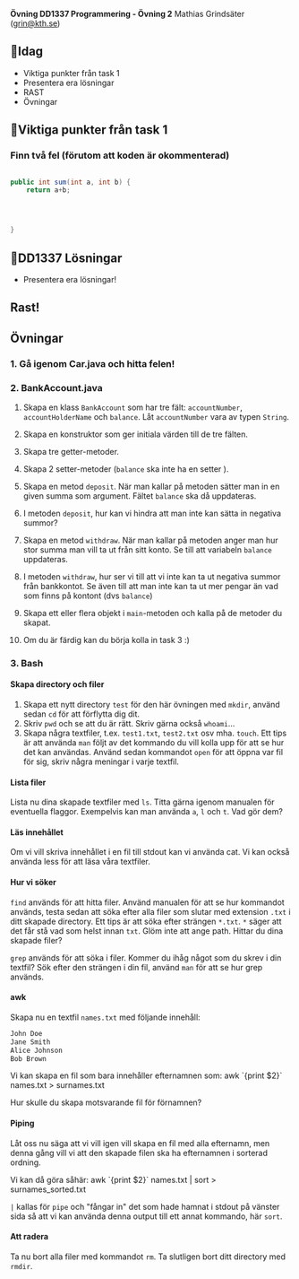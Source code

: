**Övning DD1337 Programmering - Övning 2**
Mathias Grindsäter (grin@kth.se)

## 💬**Idag**
* Viktiga punkter från task 1
* Presentera era lösningar
* RAST
* Övningar


## 💬**Viktiga punkter från task 1**

### Finn två fel (förutom att koden är okommenterad)
```java

public int sum(int a, int b) {
    return a+b;




}


```


## 💬**DD1337 Lösningar**
* Presentera era lösningar!

## **Rast!**

## **Övningar**
### 1. Gå igenom Car.java och hitta felen!

### 2. BankAccount.java

1) Skapa en klass `BankAccount` som har tre fält: `accountNumber`,
`accountHolderName` och `balance`. Låt `accountNumber` vara av typen
`String`.

2) Skapa en konstruktor som ger initiala värden till de tre fälten.
3) Skapa tre getter-metoder.
4) Skapa 2 setter-metoder (`balance` ska inte ha en setter ).
5) Skapa en metod `deposit`. När man kallar på metoden sätter man in
en given summa som argument. Fältet `balance` ska då uppdateras.
6) I metoden `deposit`, hur kan vi hindra att man inte kan sätta in negativa
summor? 
7) Skapa en metod `withdraw`. När man kallar på metoden anger
man hur stor summa man vill ta ut från sitt konto. Se till att
variabeln `balance` uppdateras.
8) I metoden `withdraw`, hur ser vi till att vi inte kan ta ut negativa
summor från bankkontot. Se även till att man inte kan
ta ut mer pengar än vad som finns på kontont (dvs `balance`)
9) Skapa ett eller flera objekt i `main`-metoden och kalla
på de metoder du skapat.
10) Om du är färdig kan du börja kolla in task 3 :)

### 3. Bash

#### Skapa directory och filer
1) Skapa ett nytt directory `test` för den här övningen med `mkdir`, använd 
sedan `cd` för att förflytta dig dit.
2) Skriv `pwd` och se att du är rätt. Skriv gärna också `whoami`...
3) Skapa några textfiler, t.ex. `test1.txt`, `test2.txt` osv mha. `touch`.
Ett tips är att använda `man` följt av det kommando du vill kolla upp för
att se hur det kan användas. Använd sedan kommandot `open` för att öppna var fil
för sig, skriv några meningar i varje textfil.

#### Lista filer
Lista nu dina skapade textfiler med `ls`. Titta gärna igenom manualen för
eventuella flaggor. Exempelvis kan man använda `a`, `l` och `t`. 
Vad gör dem?

#### Läs innehållet
Om vi vill skriva innehållet i en fil till stdout kan vi använda cat.
Vi kan också använda less för att läsa våra textfiler.

#### Hur vi söker
`find` används för att hitta filer. Använd manualen för att se hur 
kommandot används, testa sedan att söka efter alla filer som slutar
med extension `.txt` i ditt skapade directory. Ett tips är att söka 
efter strängen `*.txt`. `*` säger att det får stå vad som helst innan 
`txt`. Glöm inte att ange path. Hittar du dina skapade filer?

`grep` används för att söka i filer. Kommer du ihåg något som du skrev
i din textfil? Sök efter den strängen i din fil, använd `man` för att
se hur grep används.

#### awk
Skapa nu en textfil `names.txt` med följande innehåll:

```java
John Doe
Jane Smith
Alice Johnson
Bob Brown
```

Vi kan skapa en fil som bara innehåller efternamnen som:
awk \`{print $2}\` names.txt > surnames.txt

Hur skulle du skapa motsvarande fil för förnamnen?

#### Piping
Låt oss nu säga att vi vill igen vill skapa en fil med alla efternamn, 
men denna gång vill vi att den skapade filen ska ha efternamnen i
sorterad ordning.

Vi kan då göra såhär:
awk \`{print $2}\` names.txt | sort > surnames_sorted.txt

`|` kallas för `pipe` och "fångar in" det som hade hamnat i stdout 
på vänster sida så att vi kan använda denna output till ett annat
kommando, här `sort`.

#### Att radera
Ta nu bort alla filer med kommandot `rm`.
Ta slutligen bort ditt directory med `rmdir`.
